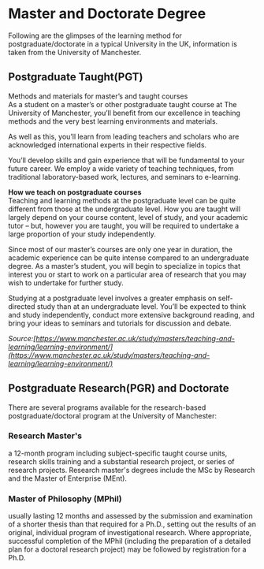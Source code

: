 # Master and Doctorate Degree     
Following are the glimpses of the learning method for postgraduate/doctorate in a typical University in the UK, information is taken from the University of Manchester.    

## Postgraduate Taught(PGT)    
Methods and materials for master’s and taught courses     
As a student on a master’s or other postgraduate taught course at The University of Manchester, you’ll benefit from our excellence in teaching methods and the very best learning environments and materials.    

As well as this, you’ll learn from leading teachers and scholars who are acknowledged international experts in their respective fields.     

You’ll develop skills and gain experience that will be fundamental to your future career. We employ a wide variety of teaching techniques, from traditional laboratory-based work, lectures, and seminars to e-learning.     

**How we teach on postgraduate courses**     
Teaching and learning methods at the postgraduate level can be quite different from those at the undergraduate level. How you are taught will largely depend on your course content, level of study, and your academic tutor – but, however you are taught, you will be required to undertake a large proportion of your study independently.     

Since most of our master’s courses are only one year in duration, the academic experience can be quite intense compared to an undergraduate degree. As a master’s student, you will begin to specialize in topics that interest you or start to work on a particular area of research that you may wish to undertake for further study.    

Studying at a postgraduate level involves a greater emphasis on self-directed study than at an undergraduate level. You’ll be expected to think and study independently, conduct more extensive background reading, and bring your ideas to seminars and tutorials for discussion and debate.     

_Source:[https://www.manchester.ac.uk/study/masters/teaching-and-learning/learning-environment/](https://www.manchester.ac.uk/study/masters/teaching-and-learning/learning-environment/)_     

## Postgraduate Research(PGR) and Doctorate    
There are several programs available for the research-based postgraduate/doctoral program at the University of Manchester:     

### Research Master's    
a 12-month program including subject-specific taught course units, research skills training and a substantial research project, or series of research projects. Research master's degrees include the MSc by Research and the Master of Enterprise (MEnt).    

### Master of Philosophy (MPhil)    
usually lasting 12 months and assessed by the submission and examination of a shorter thesis than that required for a Ph.D., setting out the results of an original, individual program of investigational research. Where appropriate, successful completion of the MPhil (including the preparation of a detailed plan for a doctoral research project) may be followed by registration for a Ph.D.   


